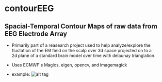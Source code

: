 # contourEEG #

## Spacial-Temporal Contour Maps of raw data from EEG Electrode Array ##

- Primarily part of a reasearch project used to help analyze/explore the fluctation of the EM field on the scalp over 3d space projected on to a 2d plane of a standard brain model over time with delaunay trianglation.

- Uses ECMWF's Magics, eigen, opencv, and imagemagick

- example:
![alt tag](https://raw.github.com/cinquemb/contourEEG/master/test_eeg_data_skip_count_100_0_90.28.svg)
